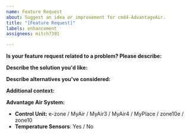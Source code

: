 ```yaml
---
name: Feature Request
about: Suggest an idea or improvement for cmd4-AdvantageAir.
title: "[Feature Request]"
labels: enhancement
assignees: mitch7391

---
```


**Is your feature request related to a problem? Please describe:**
<!-- A clear and concise description of what the problem is. E.g. Mitch does not put enough time into this repo [...] -->

**Describe the solution you'd like:**
<!-- A clear and concise description of what you want to happen. -->

**Describe alternatives you've considered:**
<!-- A clear and concise description of any alternative solutions or features you've considered. -->

**Additional context:**
<!-- Add any other context or screenshots about the feature request here. -->

**Advantage Air System:**

* **Control Unit:** e-zone / MyAir / MyAir3 / MyAir4 / MyPlace / zone10e / zone10
* **Temperature Sensors**: Yes / No

<!-- Click the "Preview" tab before you submit to ensure the formatting is correct. -->
